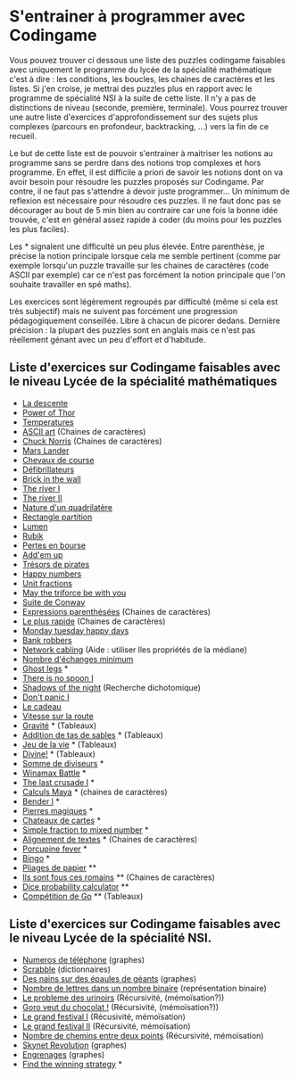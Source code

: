# S'entrainer à programmer avec Codingame

Vous pouvez trouver ci dessous une liste des puzzles codingame faisables avec uniquement le programme du lycée de la spécialité mathématique c'est à dire : les conditions, les boucles, les chaines de caractères et les listes. Si j'en croise, je mettrai des puzzles plus en rapport avec le programme de spécialité NSI à la suite de cette liste. Il n'y a pas de distinctions de niveau (seconde, première, terminale). Vous pourrez trouver une autre liste d'exercices d'approfondissement sur des sujets plus complexes (parcours en profondeur, backtracking, ...) vers la fin de ce recueil.

Le but de cette liste est de pouvoir s'entrainer à maitriser les notions au programme sans se perdre dans des notions trop complexes et hors programme. En effet, il est difficile a priori de savoir les notions dont on va avoir besoin pour résoudre les puzzles proposés sur Codingame. Par contre, il ne faut pas s'attendre à devoir juste programmer... Un minimum de reflexion est nécessaire pour résoudre ces puzzles. Il ne faut donc pas se décourager au bout de 5 min bien au contraire car une fois la bonne idée trouvée, c'est en général assez rapide à coder (du moins pour les puzzles les plus faciles).

Les * signalent une difficulté un peu plus élevée. Entre parenthèse, je précise la notion principale lorsque cela me semble pertinent (comme par exemple lorsqu'un puzzle travaille sur les chaines de caractères (code ASCII par exemple) car ce n'est pas forcément la notion principale que l'on souhaite travailler en spé maths).

Les exercices sont légèrement regroupés par difficulté (même si cela est très subjectif) mais ne suivent pas forcément une  progression pédagogiquement conseillée. Libre à chacun de picorer dedans. Dernière précision : la plupart des puzzles sont en anglais mais ce n'est pas réellement génant avec un peu d'effort et d'habitude.

## Liste d'exercices sur Codingame faisables avec le niveau Lycée de la spécialité mathématiques

- [La descente](https://www.codingame.com/training/easy/the-descent)
- [Power of Thor](https://www.codingame.com/training/easy/power-of-thor-episode-1)
- [Temperatures](https://www.codingame.com/training/easy/temperatures)
- [ASCII art](https://www.codingame.com/training/easy/ascii-art) (Chaines de caractères)
- [Chuck Norris](https://www.codingame.com/training/easy/chuck-norris) (Chaines de caractères)
- [Mars Lander](https://www.codingame.com/training/easy/mars-lander-episode-1)
- [Chevaux de course](https://www.codingame.com/training/easy/horse-racing-duals)
- [Défibrillateurs](https://www.codingame.com/training/easy/defibrillators)
- [Brick in the wall](https://www.codingame.com/training/easy/brick-in-the-wall)
- [The river I](https://www.codingame.com/training/easy/the-river-i-)
- [The river II](https://www.codingame.com/training/easy/the-river-ii-)
- [Nature d'un quadrilatère](https://www.codingame.com/training/easy/nature-of-quadrilaterals)
- [Rectangle partition](https://www.codingame.com/training/easy/rectangle-partition)
- [Lumen](https://www.codingame.com/training/easy/lumen)
- [Rubik](https://www.codingame.com/training/medium/rubik%C2%AE)
- [Pertes en bourse](https://www.codingame.com/training/medium/stock-exchange-losses)
- [Add'em up](https://www.codingame.com/training/easy/addem-up)
- [Trésors de pirates](https://www.codingame.com/training/easy/pirates-treasure)
- [Happy numbers](https://www.codingame.com/training/easy/happy-numbers)
- [Unit fractions](https://www.codingame.com/training/easy/unit-fractions)
- [May the triforce be with you](https://www.codingame.com/training/easy/may-the-triforce-be-with-you)
- [Suite de Conway](https://www.codingame.com/training/medium/conway-sequence)
- [Expressions parenthésées](https://www.codingame.com/training/easy/brackets-extreme-edition) (Chaines de caractères)
- [Le plus rapide](https://www.codingame.com/training/medium/the-fastest) (Chaines de caractères)
- [Monday tuesday happy days](https://www.codingame.com/training/easy/monday-tuesday-happy-days)
- [Bank robbers](https://www.codingame.com/training/easy/bank-robbers)
- [Network cabling](https://www.codingame.com/training/medium/network-cabling) (Aide : utiliser lles propriétés de la médiane)
- [Nombre d'échanges minimum](https://www.codingame.com/training/medium/minimal-number-of-swaps)
- [Ghost legs](https://www.codingame.com/training/easy/ghost-legs) * 
- [There is no spoon I](https://www.codingame.com/training/medium/there-is-no-spoon-episode-1)
- [Shadows of the night](https://www.codingame.com/training/medium/shadows-of-the-knight-episode-1) (Recherche dichotomique)
- [Don't panic I](https://www.codingame.com/training/medium/don't-panic-episode-1)
- [Le cadeau](https://www.codingame.com/training/medium/the-gift)
- [Vitesse sur la route](https://www.codingame.com/training/medium/aneo) 
- [Gravité](https://www.codingame.com/training/medium/gravity) * (Tableaux)
- [Addition de tas de sables](https://www.codingame.com/training/medium/sandpile-addition) * (Tableaux)
- [Jeu de la vie](https://www.codingame.com/training/medium/game-of-life) * (Tableaux)
- [Divine!](https://www.codingame.com/training/medium/divine!) * (Tableaux)
- [Somme de diviseurs](https://www.codingame.com/training/medium/sum-of-divisors) *
- [Winamax Battle](https://www.codingame.com/training/medium/winamax-battle) * 
- [The last crusade I](https://www.codingame.com/training/medium/the-last-crusade-episode-1) *
- [Calculs Maya](https://www.codingame.com/training/medium/mayan-calculation) * (chaines de caractères)
- [Bender I](https://www.codingame.com/training/medium/bender-episode-1) *
- [Pierres magiques](https://www.codingame.com/training/medium/magic-stones) *
- [Chateaux de cartes](https://www.codingame.com/training/medium/cards-castle) *
- [Simple fraction to mixed number](https://www.codingame.com/training/medium/simple-fraction-to-mixed-number) *
- [Alignement de textes](https://www.codingame.com/training/medium/text-alignment) * (Chaines de caractères)
- [Porcupine fever](https://www.codingame.com/training/medium/porcupine-fever) *
- [Bingo](https://www.codingame.com/training/medium/bingo) *
- [Pliages de papier](https://www.codingame.com/training/medium/folding-paper) **
- [Ils sont fous ces romains](https://www.codingame.com/training/medium/these-romans-are-crazy!) ** (Chaines de caractères)
- [Dice probability calculator](https://www.codingame.com/training/medium/dice-probability-calculator) **
- [Compétition de Go](https://www.codingame.com/training/medium/go-competition) ** (Tableaux)


## Liste d'exercices sur Codingame faisables avec le niveau Lycée de la spécialité NSI.

- [Numeros de téléphone](https://www.codingame.com/training/medium/telephone-numbers) (graphes)
- [Scrabble](https://www.codingame.com/training/medium/scrabble) (dictionnaires)
- [Des nains sur des épaules de géants](https://www.codingame.com/training/medium/dwarfs-standing-on-the-shoulders-of-giants) (graphes)
- [Nombre de lettres dans un nombre binaire](https://www.codingame.com/training/medium/number-of-letters-in-a-number---binary) (représentation binaire)
- [Le probleme des urinoirs](https://www.codingame.com/training/medium/the-optimal-urinal-problem) (Récursivité, (mémoïsation?))
- [Goro veut du chocolat !](https://www.codingame.com/training/medium/goro-want-chocolate) (Récursivité, (mémoïsation?))
- [Le grand festival I](https://www.codingame.com/training/medium/the-grand-festival---i) (Récusivité, mémoïsation)
- [Le grand festival II](https://www.codingame.com/training/medium/the-grand-festival---ii) (Récursivité, mémoïsation)
- [Nombre de chemins entre deux points](https://www.codingame.com/training/medium/number-of-paths-between-2-points) (Récursivité, mémoïsation)
- [Skynet Revolution](https://www.codingame.com/training/medium/skynet-revolution-episode-1) (graphes)
- [Engrenages](https://www.codingame.com/training/medium/locked-in-gear) (graphes)
- [Find the winning strategy](https://www.codingame.com/training/medium/find-the-winning-strategy) *

